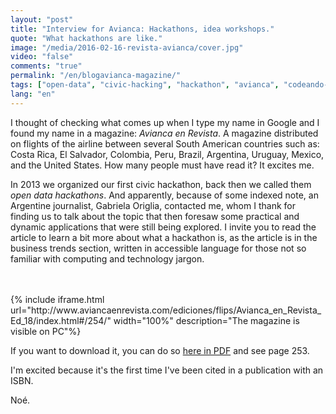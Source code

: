```yaml
---
layout: "post"
title: "Interview for Avianca: Hackathons, idea workshops."
quote: "What hackathons are like."
image: "/media/2016-02-16-revista-avianca/cover.jpg"
video: "false"
comments: "true"
permalink: "/en/blogavianca-magazine/"
tags: ["open-data", "civic-hacking", "hackathon", "avianca", "codeando-mexico", "datamx"]
lang: "en"
---
```


I thought of checking what comes up when I type my name in Google and I found my name in a magazine: *Avianca en Revista*. A magazine distributed on flights of the airline between several South American countries such as: Costa Rica, El Salvador, Colombia, Peru, Brazil, Argentina, Uruguay, Mexico, and the United States. How many people must have read it? It excites me.

In 2013 we organized our first civic hackathon, back then we called them *open data hackathons*. And apparently, because of some indexed note, an Argentine journalist, Gabriela Origlia, contacted me, whom I thank for finding us to talk about the topic that then foresaw some practical and dynamic applications that were still being explored. I invite you to read the article to learn a bit more about what a hackathon is, as the article is in the business trends section, written in accessible language for those not so familiar with computing and technology jargon.

<br>
<br>
{% include iframe.html url="http://www.aviancaenrevista.com/ediciones/flips/Avianca_en_Revista_Ed_18/index.html#/254/" width="100%" description="The magazine is visible on PC"%}

If you want to download it, you can do so [here in PDF](http://www.aviancaenrevista.com/ediciones/flips/Avianca_en_Revista_Ed_18/pubData/source/AVIANCA%2018.pdf) and see page 253.

I'm excited because it's the first time I've been cited in a publication with an ISBN.

Noé.

